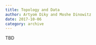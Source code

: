 ```yaml
---
title: Topology and Data
author: Artyom Diky and Moshe Dinowitz
date: 2017-10-06
category: archive
---
```


TBD
